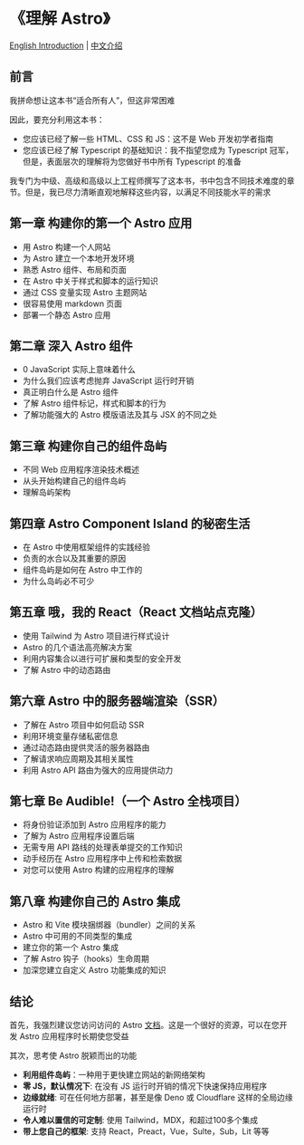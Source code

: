 
# 《理解 Astro》

[English Introduction](./README.md) | [中文介绍](./README.zh-CN.md)

## 前言

我拼命想让这本书“适合所有人”，但这非常困难

因此，要充分利用这本书：

- 您应该已经了解一些 HTML、CSS 和 JS：这不是 Web 开发初学者指南
- 您应该已经了解 Typescript 的基础知识：我不指望您成为 Typescript 冠军，但是，表面层次的理解将为您做好书中所有 Typescript 的准备

我专门为中级、高级和高级以上工程师撰写了这本书，书中包含不同技术难度的章节。但是，我已尽力清晰直观地解释这些内容，以满足不同技能水平的需求

## 第一章 构建你的第一个 Astro 应用

- 用 Astro 构建一个人网站
- 为 Astro 建立一个本地开发环境
- 熟悉 Astro 组件、布局和页面
- 在 Astro 中关于样式和脚本的运行知识
- 通过 CSS 变量实现 Astro 主题网站
- 很容易使用 markdown 页面
- 部署一个静态 Astro 应用

## 第二章 深入 Astro 组件

- 0 JavaScript 实际上意味着什么
- 为什么我们应该考虑抛弃 JavaScript 运行时开销
- 真正明白什么是 Astro 组件
- 了解 Astro 组件标记，样式和脚本的行为
- 了解功能强大的 Astro 模版语法及其与 JSX 的不同之处

## 第三章 构建你自己的组件岛屿

- 不同 Web 应用程序渲染技术概述
- 从头开始构建自己的组件岛屿
- 理解岛屿架构

## 第四章 Astro Component Island 的秘密生活

- 在 Astro 中使用框架组件的实践经验
- 负责的水合以及其重要的原因
- 组件岛屿是如何在 Astro 中工作的
- 为什么岛屿必不可少

## 第五章 哦，我的 React（React 文档站点克隆）

- 使用 Tailwind 为 Astro 项目进行样式设计
- Astro 的几个语法高亮解决方案
- 利用内容集合以进行可扩展和类型的安全开发
- 了解 Astro 中的动态路由

## 第六章 Astro 中的服务器端渲染（SSR）

- 了解在 Astro 项目中如何启动 SSR
- 利用环境变量存储私密信息
- 通过动态路由提供灵活的服务器路由
- 了解请求响应周期及其相关属性
- 利用 Astro API 路由为强大的应用提供动力

## 第七章 Be Audible!（一个 Astro 全栈项目）

- 将身份验证添加到 Astro 应用程序的能力
- 了解为 Astro 应用程序设置后端
- 无需专用 API 路线的处理表单提交的工作知识
- 动手经历在 Astro 应用程序中上传和检索数据
- 对您可以使用 Astro 构建的应用程序的理解

## 第八章 构建你自己的 Astro 集成

- Astro 和 Vite 模块捆绑器（bundler）之间的关系
- Astro 中可用的不同类型的集成
- 建立你的第一个 Astro 集成
- 了解 Astro 钩子（hooks）生命周期
- 加深您建立自定义 Astro 功能集成的知识

## 结论

首先，我强烈建议您访问访问的 Astro [文档](https://docs.astro.build/zh-cn)。这是一个很好的资源，可以在您开发 Astro 应用程序时长期使您受益

其次，思考使 Astro 脱颖而出的功能
- **利用组件岛屿**：一种用于更快建立网站的新网络架构
- **零 JS，默认情况下**: 在没有 JS 运行时开销的情况下快速保持应用程序
- **边缘就绪**: 可在任何地方部署，甚至是像 Deno 或 Cloudflare 这样的全局边缘运行时
- **令人难以置信的可定制**: 使用 Tailwind，MDX，和超过100多个集成
- **带上您自己的框架**: 支持 React，Preact，Vue，Sulte，Sub，Lit 等等
